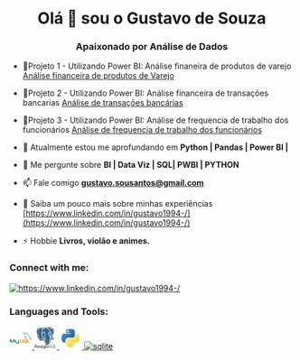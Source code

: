 <h1 align="center">Olá 👋 sou o Gustavo de Souza </h1>
<h3 align="center">Apaixonado por Análise de Dados</h3>

- 🔭Projeto 1 - Utilizando Power BI: Análise finaneira de produtos de varejo [Análise financeira de produtos de Varejo](https://app.powerbi.com/view?r=eyJrIjoiNWQxZDhhN2UtMTFjNC00NmU0LWIzNjItZGZlZjI3ZmNmZDAxIiwidCI6IjJmNjhhNWMxLTg0NTUtNDQ0ZS05N2ZjLWFlY2ExY2I5MTJhNiJ9)

- 🔭Projeto 2 - Utilizando Power BI: Análise financeira de transações bancarias [Análise de transações bancárias](https://app.powerbi.com/view?r=eyJrIjoiMzNjNjIzMDQtMzcxNS00MjgyLTkzNzAtZmEzNzlmOGZjYmYxIiwidCI6IjJmNjhhNWMxLTg0NTUtNDQ0ZS05N2ZjLWFlY2ExY2I5MTJhNiJ9)

- 🔭Projeto 3 - Utilizando Power BI: Análise de frequencia de trabalho dos funcionários [Análise de frequencia de trabalho dos funcionários](https://app.powerbi.com/view?r=eyJrIjoiOTczNDkwYzktOTI3My00NWVmLTk1NDYtNGFiNjJkMTgzYTA4IiwidCI6IjJmNjhhNWMxLTg0NTUtNDQ0ZS05N2ZjLWFlY2ExY2I5MTJhNiJ9)


- 🌱 Atualmente estou me aprofundando em  **Python | Pandas | Power BI |**
  
- 💬 Me pergunte sobre **BI | Data Viz | SQL| PWBI | PYTHON**

- 📫 Fale comigo **gustavo.sousantos@gmail.com**

- 📄 Saiba um pouco mais sobre minhas experiências [https://www.linkedin.com/in/gustavo1994-/](https://www.linkedin.com/in/gustavo1994-/)

- ⚡ Hobbie **Livros, violão e animes.**

<h3 align="left">Connect with me:</h3>
<p align="left">
<a href="https://linkedin.com/in/https://www.linkedin.com/in/gustavo1994-/" target="blank"><img align="center" src="https://raw.githubusercontent.com/rahuldkjain/github-profile-readme-generator/master/src/images/icons/Social/linked-in-alt.svg" alt="https://www.linkedin.com/in/gustavo1994-/" height="30" width="40" /></a>
</p>

<h3 align="left">Languages and Tools:</h3>
<p align="left"> <a href="https://www.mysql.com/" target="_blank" rel="noreferrer"> <img src="https://raw.githubusercontent.com/devicons/devicon/master/icons/mysql/mysql-original-wordmark.svg" alt="mysql" width="40" height="40"/> </a> <a href="https://www.postgresql.org" target="_blank" rel="noreferrer"> <img src="https://raw.githubusercontent.com/devicons/devicon/master/icons/postgresql/postgresql-original-wordmark.svg" alt="postgresql" width="40" height="40"/> </a> <a href="https://www.python.org" target="_blank" rel="noreferrer"> <img src="https://raw.githubusercontent.com/devicons/devicon/master/icons/python/python-original.svg" alt="python" width="40" height="40"/> </a> <a href="https://www.sqlite.org/" target="_blank" rel="noreferrer"> <img src="https://www.vectorlogo.zone/logos/sqlite/sqlite-icon.svg" alt="sqlite" width="40" height="40"/> </a> </p>
